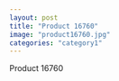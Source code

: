 ```yaml
---
layout: post
title: "Product 16760"
image: "product16760.jpg"
categories: "category1"
---
```

Product 16760
